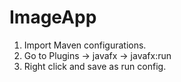 # ImageApp

1. Import Maven configurations.
2. Go to Plugins -> javafx -> javafx:run
3. Right click and save as run config.
